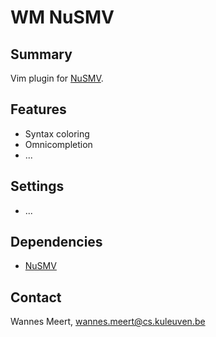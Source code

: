 WM NuSMV
========

Summary
-------

Vim plugin for [NuSMV](http://nusmv.irst.itc.it/).

Features
--------

* Syntax coloring
* Omnicompletion
* ...

Settings
--------

* ...

Dependencies
------------

* [NuSMV](http://nusmv.irst.itc.it/)

Contact
-------

Wannes Meert, wannes.meert@cs.kuleuven.be

